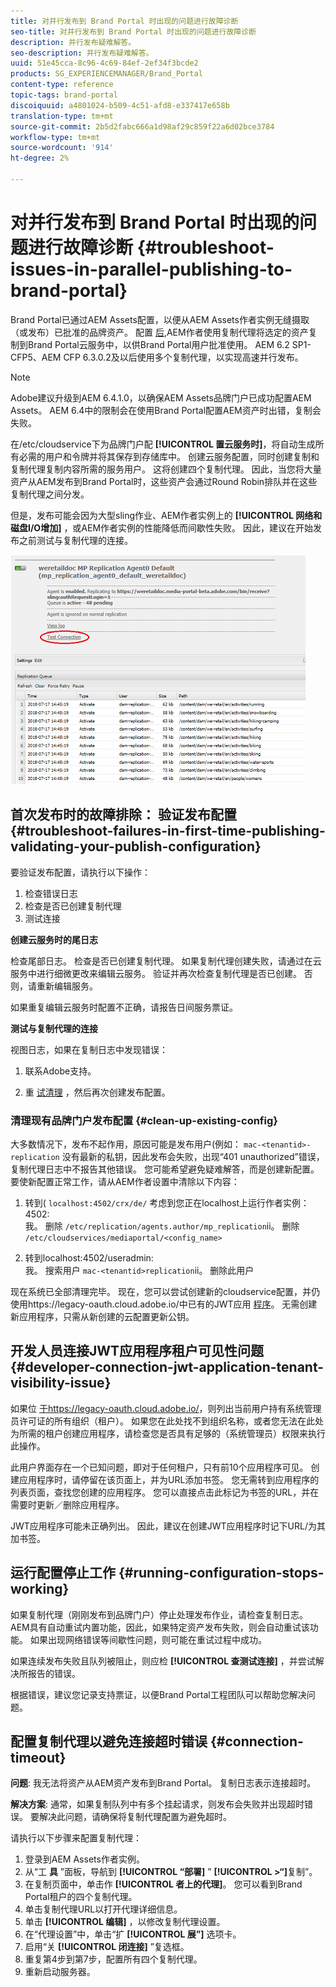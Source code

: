 ```yaml
---
title: 对并行发布到 Brand Portal 时出现的问题进行故障诊断
seo-title: 对并行发布到 Brand Portal 时出现的问题进行故障诊断
description: 并行发布疑难解答。
seo-description: 并行发布疑难解答。
uuid: 51e45cca-8c96-4c69-84ef-2ef34f3bcde2
products: SG_EXPERIENCEMANAGER/Brand_Portal
content-type: reference
topic-tags: brand-portal
discoiquuid: a4801024-b509-4c51-afd8-e337417e658b
translation-type: tm+mt
source-git-commit: 2b5d2fabc666a1d98af29c859f22a6d02bce3784
workflow-type: tm+mt
source-wordcount: '914'
ht-degree: 2%

---
```



# 对并行发布到 Brand Portal 时出现的问题进行故障诊断 {#troubleshoot-issues-in-parallel-publishing-to-brand-portal}

Brand Portal已通过AEM Assets配置，以便从AEM Assets作者实例无缝摄取（或发布）已批准的品牌资产。 配置 [后](../using/configure-aem-assets-with-brand-portal.md),AEM作者使用复制代理将选定的资产复制到Brand Portal云服务中，以供Brand Portal用户批准使用。 AEM 6.2 SP1-CFP5、AEM CFP 6.3.0.2及以后使用多个复制代理，以实现高速并行发布。

>[!NOTE]
>
>Adobe建议升级到AEM 6.4.1.0，以确保AEM Assets品牌门户已成功配置AEM Assets。 AEM 6.4中的限制会在使用Brand Portal配置AEM资产时出错，复制会失败。

在/etc/cloudservice下为品牌门户配 **[!UICONTROL 置云服务时]**，将自动生成所有必需的用户和令牌并将其保存到存储库中。 创建云服务配置，同时创建复制和复制代理复制内容所需的服务用户。 这将创建四个复制代理。 因此，当您将大量资产从AEM发布到Brand Portal时，这些资产会通过Round Robin排队并在这些复制代理之间分发。

但是，发布可能会因为大型sling作业、AEM作者实例上的 **[!UICONTROL 网络和磁盘I/O增加]** ，或AEM作者实例的性能降低而间歇性失败。 因此，建议在开始发布之前测试与复制代理的连接。

![](assets/test-connection.png)

## 首次发布时的故障排除： 验证发布配置 {#troubleshoot-failures-in-first-time-publishing-validating-your-publish-configuration}

要验证发布配置，请执行以下操作：

1. 检查错误日志
1. 检查是否已创建复制代理
1. 测试连接

**创建云服务时的尾日志**

检查尾部日志。 检查是否已创建复制代理。 如果复制代理创建失败，请通过在云服务中进行细微更改来编辑云服务。 验证并再次检查复制代理是否已创建。 否则，请重新编辑服务。

如果重复编辑云服务时配置不正确，请报告日间服务票证。

**测试与复制代理的连接**

视图日志，如果在复制日志中发现错误：

1. 联系Adobe支持。

1. 重 [试清理](../using/troubleshoot-parallel-publishing.md#clean-up-existing-config) ，然后再次创建发布配置。

<!--
Comment Type: remark
Last Modified By: Mini Gulati (mgulati)
Last Modified Date: 2018-06-21T22:56:21.256-0400
<p>?? check and compare public key. At times public key is different</p>
<p>?? another thing to check in /useradmin</p>
-->

### 清理现有品牌门户发布配置 {#clean-up-existing-config}

大多数情况下，发布不起作用，原因可能是发布用户(例如： `mac-<tenantid>-replication` 没有最新的私钥，因此发布会失败，出现“401 unauthorized”错误，复制代理日志中不报告其他错误。 您可能希望避免疑难解答，而是创建新配置。 要使新配置正常工作，请从AEM作者设置中清除以下内容：

1. 转到( `localhost:4502/crx/de/` 考虑到您正在localhost上运行作者实例：4502:\
   我。 删除 `/etc/replication/agents.author/mp_replication`ii。 删除 
`/etc/cloudservices/mediaportal/<config_name>`

1. 转到localhost:4502/useradmin:\
   我。 搜索用户 `mac-<tenantid>replication`ii。 删除此用户

现在系统已全部清理完毕。 现在，您可以尝试创建新的cloudservice配置，并仍使用https://legacy-oauth.cloud.adobe.io/中已有的JWT应用 [程序](https://legacy-oauth.cloud.adobe.io/)。 无需创建新应用程序，只需从新创建的云配置更新公钥。

## 开发人员连接JWT应用程序租户可见性问题 {#developer-connection-jwt-application-tenant-visibility-issue}

如果位 [于https://legacy-oauth.cloud.adobe.io/](https://legacy-oauth.cloud.adobe.io/)，则列出当前用户持有系统管理员许可证的所有组织（租户）。 如果您在此处找不到组织名称，或者您无法在此处为所需的租户创建应用程序，请检查您是否具有足够的（系统管理员）权限来执行此操作。

此用户界面存在一个已知问题，即对于任何租户，只有前10个应用程序可见。 创建应用程序时，请停留在该页面上，并为URL添加书签。 您无需转到应用程序的列表页面，查找您创建的应用程序。 您可以直接点击此标记为书签的URL，并在需要时更新／删除应用程序。

JWT应用程序可能未正确列出。 因此，建议在创建JWT应用程序时记下URL/为其加书签。

## 运行配置停止工作 {#running-configuration-stops-working}

<!--
Comment Type: draft

<p>If the running configuration stops working, either of the following two possibilities
<g class="gr_ gr_15 gr-alert gr_gramm gr_inline_cards gr_run_anim Grammar multiReplace" data-gr-id="15" id="15" style="font-size: 12px;">
are
</g> there:</p>
<p>1.
<g class="gr_ gr_14 gr-alert gr_gramm gr_inline_cards gr_run_anim Grammar only-ins doubleReplace replaceWithoutSep" data-gr-id="14" id="14">
Connection
</g> has failed, or</p>
<p>2. Publish has failed with permission to dam-replication-service denied, while connection has passed </p>
<p>If the connection has failed [1], the
<g class="gr_ gr_10 gr-alert gr_spell gr_inline_cards gr_run_anim ContextualSpelling ins-del multiReplace" data-gr-id="10" id="10">
fail safe
</g> way to fix it is to <a href="../using/troubleshoot-parallel-publishing.md#main-pars-header-1664955658">clean up</a> the existing Brand Portal publish configuration and recreate a publish configuration. </p>
<p>However, if the
<g class="gr_ gr_18 gr-alert gr_spell gr_inline_cards gr_run_anim ContextualSpelling" data-gr-id="18" id="18">
publish
</g> has failed with
<g class="gr_ gr_16 gr-alert gr_gramm gr_inline_cards gr_run_anim Grammar only-ins doubleReplace replaceWithoutSep" data-gr-id="16" id="16">
permission
</g> denied to dam-replication-service, raise a support ticket.</p>
-->

如果复制代理（刚刚发布到品牌门户）停止处理发布作业，请检查复制日志。 AEM具有自动重试内置功能，因此，如果特定资产发布失败，则会自动重试该功能。 如果出现网络错误等间歇性问题，则可能在重试过程中成功。

如果连续发布失败且队列被阻止，则应检 **[!UICONTROL 查测试连接]** ，并尝试解决所报告的错误。

根据错误，建议您记录支持票证，以便Brand Portal工程团队可以帮助您解决问题。


## 配置复制代理以避免连接超时错误 {#connection-timeout}

**问题**: 我无法将资产从AEM资产发布到Brand Portal。 复制日志表示连接超时。

**解决方案**: 通常，如果复制队列中有多个挂起请求，则发布会失败并出现超时错误。 要解决此问题，请确保将复制代理配置为避免超时。

请执行以下步骤来配置复制代理：
1. 登录到AEM Assets作者实例。
1. 从“工 **具** ”面板，导航到 **[!UICONTROL “部署]** ” **[!UICONTROL >“]**&#x200B;复制”。
1. 在复制页面中，单击作 **[!UICONTROL 者上的代理]**。 您可以看到Brand Portal租户的四个复制代理。
1. 单击复制代理URL以打开代理详细信息。
1. 单击 **[!UICONTROL 编辑]** ，以修改复制代理设置。
1. 在“代理设置”中，单击“扩 **[!UICONTROL 展”]** 选项卡。
1. 启用“关 **[!UICONTROL 闭连接]** ”复选框。
1. 重复第4步到第7步，配置所有四个复制代理。
1. 重新启动服务器。